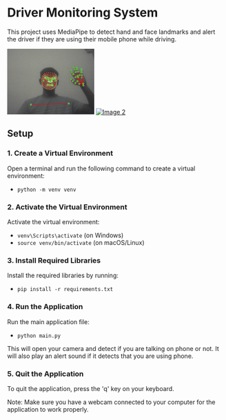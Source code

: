# Driver Monitoring System

This project uses MediaPipe to detect hand and face landmarks and alert the driver if they are using their mobile phone while driving.

<a href=""><img src="without_phone.png" width="40%" alt="Image 1"></a>
<a href=""><img src="alert.png" width="40%" alt="Image 2"></a>

## Setup

### 1. Create a Virtual Environment

Open a terminal and run the following command to create a virtual environment:

- `python -m venv venv`

### 2. Activate the Virtual Environment

Activate the virtual environment:

- `venv\Scripts\activate` (on Windows)
- `source venv/bin/activate` (on macOS/Linux)

### 3. Install Required Libraries

Install the required libraries by running:

- `pip install -r requirements.txt`

### 4. Run the Application

Run the main application file:

- `python main.py`

This will open your camera and detect if you are talking on phone or not. It will also play an alert sound if it detects that you are using phone.

### 5. Quit the Application

To quit the application, press the 'q' key on your keyboard.

Note: Make sure you have a webcam connected to your computer for the application to work properly.